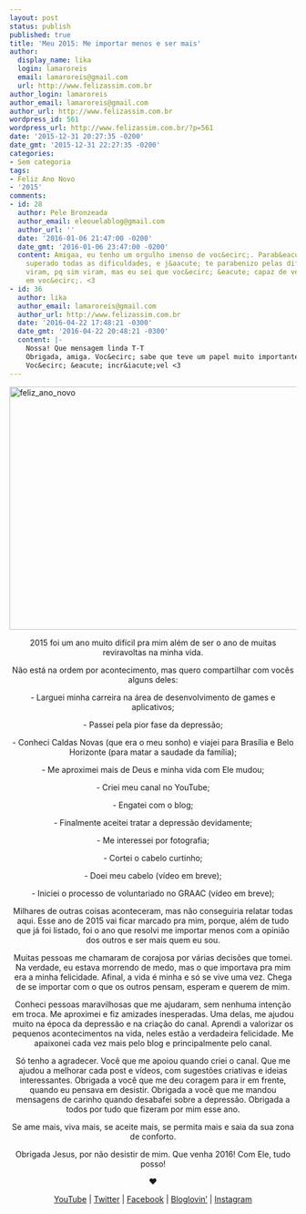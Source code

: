 ```yaml
---
layout: post
status: publish
published: true
title: 'Meu 2015: Me importar menos e ser mais'
author:
  display_name: lika
  login: lamaroreis
  email: lamaroreis@gmail.com
  url: http://www.felizassim.com.br
author_login: lamaroreis
author_email: lamaroreis@gmail.com
author_url: http://www.felizassim.com.br
wordpress_id: 561
wordpress_url: http://www.felizassim.com.br/?p=561
date: '2015-12-31 20:27:35 -0200'
date_gmt: '2015-12-31 22:27:35 -0200'
categories:
- Sem categoria
tags:
- Feliz Ano Novo
- '2015'
comments:
- id: 28
  author: Pele Bronzeada
  author_email: eleouelablog@gmail.com
  author_url: ''
  date: '2016-01-06 21:47:00 -0200'
  date_gmt: '2016-01-06 23:47:00 -0200'
  content: Amigaa, eu tenho um orgulho imenso de voc&ecirc;. Parab&eacute;ns por ter
    superado todas as dificuldades, e j&aacute; te parabenizo pelas dificuldades que
    viram, pq sim viram, mas eu sei que voc&ecirc; &eacute; capaz de vencer. Eu acredito
    em voc&ecirc;. <3
- id: 36
  author: lika
  author_email: lamaroreis@gmail.com
  author_url: http://www.felizassim.com.br
  date: '2016-04-22 17:48:21 -0300'
  date_gmt: '2016-04-22 20:48:21 -0300'
  content: |-
    Nossa! Que mensagem linda T-T
    Obrigada, amiga. Voc&ecirc; sabe que teve um papel muito importante nesse trajeto, n&eacute;?
    Voc&ecirc; &eacute; incr&iacute;vel <3
---
```

<p><a href="http://www.felizassim.com.br/wp-content/uploads/2015/12/IMG_0579.jpg"><img class="aligncenter wp-image-562 size-large" src="http://www.felizassim.com.br/wp-content/uploads/2015/12/IMG_0579-1024x683.jpg" alt="feliz_ano_novo" width="640" height="427" /></a></p>
<p style="text-align: center;">2015 foi um ano muito dif&iacute;cil pra mim al&eacute;m de ser o ano de muitas reviravoltas na minha vida.</p></p>
<p style="text-align: center;">N&atilde;o est&aacute; na ordem por acontecimento, mas quero compartilhar com voc&ecirc;s alguns deles:</p></p>
<p style="text-align: center;">- Larguei minha carreira na &aacute;rea de desenvolvimento de games e aplicativos;</p></p>
<p style="text-align: center;">- Passei pela pior fase da depress&atilde;o;</p></p>
<p style="text-align: center;">- Conheci Caldas Novas (que era o meu sonho) e viajei para Bras&iacute;lia e Belo Horizonte (para matar a saudade da fam&iacute;lia);</p></p>
<p style="text-align: center;">- Me aproximei mais de Deus e minha vida com Ele mudou;</p></p>
<p style="text-align: center;">- Criei meu canal no YouTube;</p></p>
<p style="text-align: center;">- Engatei com o blog;</p></p>
<p style="text-align: center;">- Finalmente aceitei tratar a depress&atilde;o devidamente;</p></p>
<p style="text-align: center;">- Me interessei por fotografia;</p></p>
<p style="text-align: center;">- Cortei o cabelo curtinho;</p></p>
<p style="text-align: center;">- Doei meu cabelo (v&iacute;deo em breve);</p></p>
<p style="text-align: center;">- Iniciei o processo de voluntariado no GRAAC (v&iacute;deo em breve);</p></p>
<p style="text-align: center;">Milhares de outras coisas aconteceram, mas n&atilde;o conseguiria relatar todas aqui. Esse ano de 2015 vai ficar marcado pra mim, porque, al&eacute;m de tudo que j&aacute; foi listado, foi o ano que&nbsp;resolvi me importar menos com a opini&atilde;o dos outros e ser mais quem eu sou.</p></p>
<p style="text-align: center;">Muitas pessoas me chamaram de corajosa por v&aacute;rias decis&otilde;es que tomei. Na verdade, eu estava morrendo de medo, mas o que importava pra mim era a minha felicidade. Afinal, a vida &eacute; minha e s&oacute; se vive uma vez. Chega de se importar com o que os outros pensam, esperam e querem de mim.</p></p>
<p style="text-align: center;">Conheci pessoas maravilhosas que me ajudaram, sem nenhuma inten&ccedil;&atilde;o em troca. Me aproximei e fiz amizades inesperadas. Uma delas, me ajudou muito na &eacute;poca da depress&atilde;o e na cria&ccedil;&atilde;o do canal.&nbsp;Aprendi a valorizar os pequenos acontecimentos na vida, neles est&atilde;o a verdadeira felicidade.&nbsp;Me apaixonei cada vez mais pelo blog e principalmente pelo canal.</p></p>
<p style="text-align: center;">S&oacute; tenho a agradecer. Voc&ecirc; que me apoiou quando criei o canal. Que me ajudou a melhorar cada post e v&iacute;deos, com sugest&otilde;es criativas e ideias interessantes. Obrigada a voc&ecirc; que me deu coragem para ir em frente, quando eu pensava em desistir. Obrigada a voc&ecirc; que me mandou mensagens de carinho quando desabafei sobre a depress&atilde;o. Obrigada a todos por tudo que fizeram por mim esse ano.</p></p>
<p style="text-align: center;">Se ame mais, viva mais, se aceite mais, se permita mais e saia da sua zona de conforto.</p></p>
<p style="text-align: center;">Obrigada Jesus, por n&atilde;o desistir de mim. Que venha 2016! Com Ele, tudo posso!</p></p>
<p style="text-align: center;"><b>&hearts;</b></p></p>
<p style="text-align: center;"><a href="https://www.youtube.com/channel/UCTk3xkOSzWzf8Ba-wJN8jDA">YouTube</a> |&nbsp;<a href="https://twitter.com/lettiicee">Twitter</a>&nbsp;|&nbsp;<a href="http://www.facebook.com/blogfelizassim">Facebook</a>&nbsp;|&nbsp;<a href="https://www.bloglovin.com/blogs/feliz-assim-14224049">Bloglovin&rsquo;</a>&nbsp;|&nbsp;<a href="http://instagram.com/lettiicee">Instagram</a></p></p>
